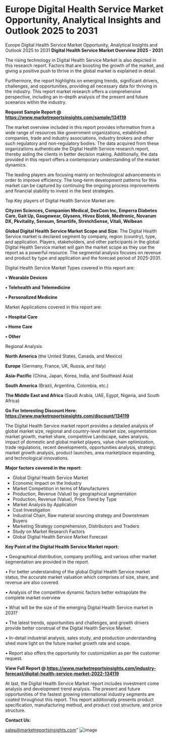 # Europe Digital Health Service Market Opportunity, Analytical Insights and Outlook 2025 to 2031
Europe Digital Health Service Market Opportunity, Analytical Insights and Outlook 2025 to 2031
<Strong> Digital Health Service Market Overview 2025 - 2031</strong>

The rising technology in Digital Health Service Market is also depicted in this research report. Factors that are boosting the growth of the market, and giving a positive push to thrive in the global market is explained in detail.

Furthermore, the report highlights on emerging trends, significant drivers, challenges, and opportunities, providing all necessary data for thriving in the industry. This report market research offers a comprehensive perspective, including an in-depth analysis of the present and future scenarios within the industry.

<strong>Request Sample Report @ <a href=https://www.marketreportsinsights.com/sample/134119>https://www.marketreportsinsights.com/sample/134119</a></strong>

The market overview included in this report provides information from a wide range of resources like government organizations, established companies, trade and industry associations, industry brokers and other such regulatory and non-regulatory bodies. The data acquired from these organizations authenticate the Digital Health Service research report, thereby aiding the clients in better decision making. Additionally, the data provided in this report offers a contemporary understanding of the market dynamics.

The leading players are focusing mainly on technological advancements in order to improve efficiency. The long-term development patterns for this market can be captured by continuing the ongoing process improvements and financial stability to invest in the best strategies.

Top Key players of Digital Health Service Market are:

<strong>Cityzen Sciences, Companion Medical, DexCom Inc, Emperra Diabetes Care, Gait Up, Gaugewear, Glysens, Hivox Biotek, Medtronic, Novarum DX, Pkvitality, Sensum, Smartlife, StretchSense, Vitali, Welbean</strong>

<strong><b>Global Digital Health Service Market Scope and Size:</b></strong>
The Digital Health Service market is declared segment by company, region (country), type, and application. Players, stakeholders, and other participants in the global Digital Health Service market will gain the market scope as they use the report as a powerful resource. The segmental analysis focuses on revenue and product by type and application and the forecast period of 2025-2031.

Digital Health Service Market Types covered in this report are:

<strong>• Wearable Devices

• Telehealth and Telemedicine

• Personalized Medicine</strong>

Market Applications covered in this report are:

<strong>• Hospital Care

• Home Care

• Other</strong> 

Regional Analysis

<strong>North America</strong> (the United States, Canada, and Mexico)

<strong>Europe</strong> (Germany, France, UK, Russia, and Italy)

<strong>Asia-Pacific</strong> (China, Japan, Korea, India, and Southeast Asia)

<strong>South America</strong> (Brazil, Argentina, Colombia, etc.)

<strong>The Middle East and Africa</strong> (Saudi Arabia, UAE, Egypt, Nigeria, and South Africa)

<strong>Go For Interesting Discount Here: <a href=https://www.marketreportsinsights.com/discount/134119>https://www.marketreportsinsights.com/discount/134119</a></strong>

The Digital Health Service market report provides a detailed analysis of global market size, regional and country-level market size, segmentation market growth, market share, competitive Landscape, sales analysis, impact of domestic and global market players, value chain optimization, trade regulations, recent developments, opportunities analysis, strategic market growth analysis, product launches, area marketplace expanding, and technological innovations.

<strong><b>Major factors covered in the report:</b></strong>
<ul>
  <li>Global Digital Health Service Market </li>
  <li>Economic Impact on the Industry</li>
  <li>Market Competition in terms of Manufacturers</li>
  <li>Production, Revenue (Value) by geographical segmentation</li>
  <li>Production, Revenue (Value), Price Trend by Type</li>
  <li>Market Analysis by Application</li>
  <li>Cost Investigation</li>
  <li>Industrial Chain, Raw material sourcing strategy and Downstream Buyers</li>
  <li>Marketing Strategy comprehension, Distributors and Traders</li>
  <li>Study on Market Research Factors</li>
  <li>Global Digital Health Service Market Forecast</li>
</ul>

<strong><b>Key Point of the Digital Health Service Market report:</b></strong>

• Geographical distribution, company profiling, and various other market segmentation are provided in the report.

• For better understanding of the global Digital Health Service market status, the accurate market valuation which comprises of size, share, and revenue are also covered.

• Analysis of the competitive dynamic factors better extrapolate the complete market overview

• What will be the size of the emerging Digital Health Service market in 2031?

• The latest trends, opportunities and challenges, and growth drivers provide better construal of the Digital Health Service Market.

• In-detail industrial analysis, sales study, and production understanding shed more light on the future market growth rate and scope.

• Report also offers the opportunity for customization as per the customer request.

<strong><b>View Full Report @ <a href=https://www.marketreportsinsights.com/industry-forecast/digital-health-service-market-2022-134119>https://www.marketreportsinsights.com/industry-forecast/digital-health-service-market-2022-134119</a></b></strong>


At last, the Digital Health Service Market report includes investment come analysis and development trend analysis. The present and future opportunities of the fastest growing international industry segments are coated throughout this report. This report additionally presents product specification, manufacturing method, and product cost structure, and price structure.

<strong>Contact Us:</strong>

sales@marketreportsinsights.com"
![image](https://github.com/user-attachments/assets/76fc7942-1596-4149-b3fc-b6412389b0c6)
